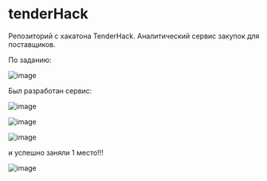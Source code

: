 # tenderHack
Репозиторий с хакатона TenderHack. Аналитический сервис закупок для поставщиков.

По заданию:


![image](https://user-images.githubusercontent.com/74527737/200319311-0594e8e4-49da-40eb-819f-149a8aa3ac85.png)

Был разработан сервис:


![image](https://user-images.githubusercontent.com/74527737/200319731-54099fbb-c096-4688-8f41-6493b470c031.png)


![image](https://user-images.githubusercontent.com/74527737/200319893-fe9232a1-69d1-4def-b405-62a7808892ed.png)


![image](https://user-images.githubusercontent.com/74527737/200319964-f38232a4-0703-4118-a5f3-e13a1f8141c3.png)

и успешно заняли 1 место!!!


![image](https://user-images.githubusercontent.com/74527737/200344688-71f0de3a-da61-4f4f-9b4b-005993855d3e.png)
